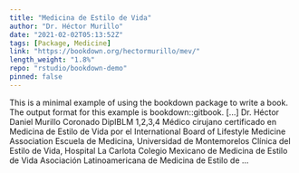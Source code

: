 ```yaml
---
title: "Medicina de Estilo de Vida"
author: "Dr. Héctor Murillo"
date: "2021-02-02T05:13:52Z"
tags: [Package, Medicine]
link: "https://bookdown.org/hectormurillo/mev/"
length_weight: "1.8%"
repo: "rstudio/bookdown-demo"
pinned: false
---
```


This is a minimal example of using the bookdown package to write a book. The output format for this example is bookdown::gitbook. [...] Dr. Héctor Daniel Murillo Coronado DipIBLM 1,2,3,4 Médico cirujano certificado en Medicina de Estilo de Vida por el International Board of Lifestyle Medicine Association Escuela de Medicina, Universidad de Montemorelos Clínica del Estilo de Vida, Hospital La Carlota Colegio Mexicano de Medicina de Estilo de Vida Asociación Latinoamericana de Medicina de Estilo de ...
